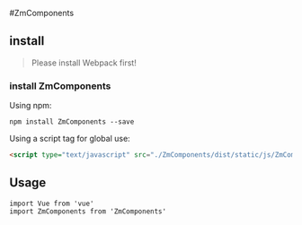 #ZmComponents

## install

> Please install Webpack first!

### install ZmComponents

Using npm:
```
npm install ZmComponents --save
```
Using a script tag for global use:

```html
<script type="text/javascript" src="./ZmComponents/dist/static/js/ZmComponents.js"></script>
```


## Usage

```
import Vue from 'vue'
import ZmComponents from 'ZmComponents'